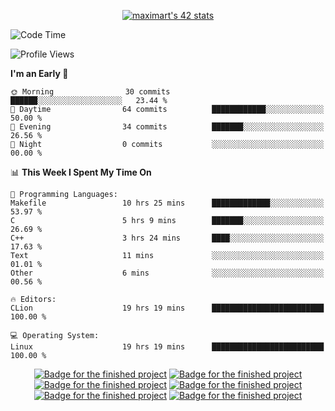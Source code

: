 <p align="center">
<a href="https://github.com/oakoudad/badge42"><img src="https://badge.mediaplus.ma/greenbinary/maximart?1337Badge=off&UM6P=off&42Network=off" alt="maximart's 42 stats" /></a>
</p>

<!--START_SECTION:waka-->
![Code Time](http://img.shields.io/badge/Code%20Time-87%20hrs%2027%20mins-blue)

![Profile Views](http://img.shields.io/badge/Profile%20Views-16-blue)

**I'm an Early 🐤** 

```text
🌞 Morning                30 commits          ██████░░░░░░░░░░░░░░░░░░░   23.44 % 
🌆 Daytime                64 commits          ████████████░░░░░░░░░░░░░   50.00 % 
🌃 Evening                34 commits          ███████░░░░░░░░░░░░░░░░░░   26.56 % 
🌙 Night                  0 commits           ░░░░░░░░░░░░░░░░░░░░░░░░░   00.00 % 
```


📊 **This Week I Spent My Time On** 

```text
💬 Programming Languages: 
Makefile                 10 hrs 25 mins      █████████████░░░░░░░░░░░░   53.97 % 
C                        5 hrs 9 mins        ███████░░░░░░░░░░░░░░░░░░   26.69 % 
C++                      3 hrs 24 mins       ████░░░░░░░░░░░░░░░░░░░░░   17.63 % 
Text                     11 mins             ░░░░░░░░░░░░░░░░░░░░░░░░░   01.01 % 
Other                    6 mins              ░░░░░░░░░░░░░░░░░░░░░░░░░   00.56 % 

🔥 Editors: 
CLion                    19 hrs 19 mins      █████████████████████████   100.00 % 

💻 Operating System: 
Linux                    19 hrs 19 mins      █████████████████████████   100.00 % 
```


<!--END_SECTION:waka-->
<p align="center">
<a href="https://github.com/ayogun/42-project-badges?tab=readme-ov-file"><img src="https://raw.githubusercontent.com/ayogun/42-project-badges/refs/heads/main/badges/libftm.png" alt="Badge for the finished project" /></a>
<a href="https://github.com/ayogun/42-project-badges?tab=readme-ov-file"><img src="https://raw.githubusercontent.com/ayogun/42-project-badges/refs/heads/main/badges/ft_printfm.png" alt="Badge for the finished project" /></a>
<a href="https://github.com/ayogun/42-project-badges?tab=readme-ov-file"><img src="https://raw.githubusercontent.com/ayogun/42-project-badges/refs/heads/main/badges/get_next_linem.png" alt="Badge for the finished project" /></a>
<a href="https://github.com/ayogun/42-project-badges?tab=readme-ov-file"><img src="https://raw.githubusercontent.com/ayogun/42-project-badges/refs/heads/main/badges/born2beroote.png" alt="Badge for the finished project" /></a>
<a href="https://github.com/ayogun/42-project-badges?tab=readme-ov-file"><img src="https://raw.githubusercontent.com/ayogun/42-project-badges/refs/heads/main/badges/minitalkm.png" alt="Badge for the finished project" /></a>
<a href="https://github.com/ayogun/42-project-badges?tab=readme-ov-file"><img src="https://raw.githubusercontent.com/ayogun/42-project-badges/refs/heads/main/badges/push_swapm.png" alt="Badge for the finished project" /></a>
</p>
